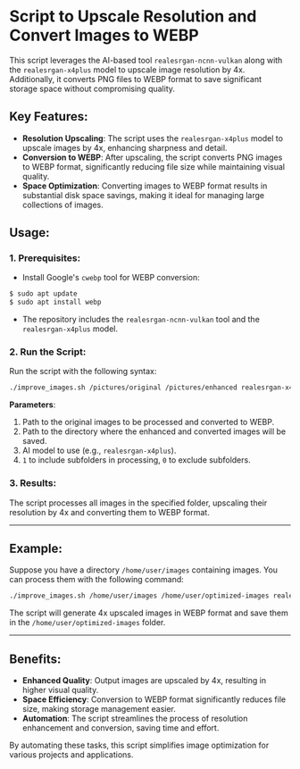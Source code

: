 # Script to Upscale Resolution and Convert Images to WEBP

This script leverages the AI-based tool `realesrgan-ncnn-vulkan` along with the `realesrgan-x4plus` model to upscale image resolution by 4x. Additionally, it converts PNG files to WEBP format to save significant storage space without compromising quality.

## Key Features:

- **Resolution Upscaling**: The script uses the `realesrgan-x4plus` model to upscale images by 4x, enhancing sharpness and detail.
- **Conversion to WEBP**: After upscaling, the script converts PNG images to WEBP format, significantly reducing file size while maintaining visual quality.
- **Space Optimization**: Converting images to WEBP format results in substantial disk space savings, making it ideal for managing large collections of images.

## Usage:

### 1. **Prerequisites**:
- Install Google's `cwebp` tool for WEBP conversion:

```bash
$ sudo apt update
$ sudo apt install webp
```

- The repository includes the `realesrgan-ncnn-vulkan` tool and the `realesrgan-x4plus` model.

### 2. **Run the Script**:
Run the script with the following syntax:

```bash
./improve_images.sh /pictures/original /pictures/enhanced realesrgan-x4plus 1
```

**Parameters**:
1. Path to the original images to be processed and converted to WEBP.  
2. Path to the directory where the enhanced and converted images will be saved.  
3. AI model to use (e.g., `realesrgan-x4plus`).  
4. `1` to include subfolders in processing, `0` to exclude subfolders.

### 3. **Results**:
The script processes all images in the specified folder, upscaling their resolution by 4x and converting them to WEBP format.

---

## Example:

Suppose you have a directory `/home/user/images` containing images. You can process them with the following command:

```bash
./improve_images.sh /home/user/images /home/user/optimized-images realesrgan-x4plus 1
```

The script will generate 4x upscaled images in WEBP format and save them in the `/home/user/optimized-images` folder.

---

## Benefits:

- **Enhanced Quality**: Output images are upscaled by 4x, resulting in higher visual quality.  
- **Space Efficiency**: Conversion to WEBP format significantly reduces file size, making storage management easier.  
- **Automation**: The script streamlines the process of resolution enhancement and conversion, saving time and effort.  

By automating these tasks, this script simplifies image optimization for various projects and applications.